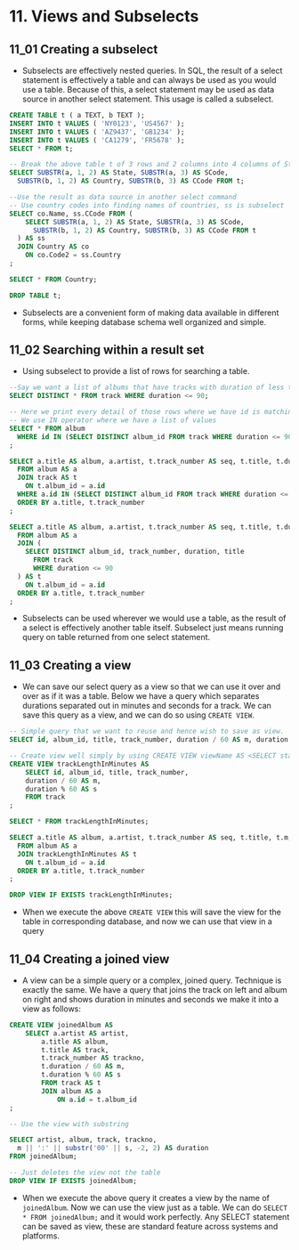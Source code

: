 # 11. Views and Subselects

<!-- TODO: Practice more Subselect statements -->

## 11_01 Creating a subselect

- Subselects are effectively nested queries. In SQL, the result of a select statement is effectively a table and can always be used as you would use a table. Because of this, a select statement may be used as data source in another select statement. This usage is called a subselect.

```SQL
CREATE TABLE t ( a TEXT, b TEXT );
INSERT INTO t VALUES ( 'NY0123', 'US4567' );
INSERT INTO t VALUES ( 'AZ9437', 'GB1234' );
INSERT INTO t VALUES ( 'CA1279', 'FR5678' );
SELECT * FROM t;

-- Break the above table t of 3 rows and 2 columns into 4 columns of State, StateCode, Country and Country Code
SELECT SUBSTR(a, 1, 2) AS State, SUBSTR(a, 3) AS SCode,
  SUBSTR(b, 1, 2) AS Country, SUBSTR(b, 3) AS CCode FROM t;

--Use the result as data source in another select command
-- Use country codes into finding names of countries, ss is subselect
SELECT co.Name, ss.CCode FROM (
    SELECT SUBSTR(a, 1, 2) AS State, SUBSTR(a, 3) AS SCode,
      SUBSTR(b, 1, 2) AS Country, SUBSTR(b, 3) AS CCode FROM t
  ) AS ss
  JOIN Country AS co
    ON co.Code2 = ss.Country
;

SELECT * FROM Country;

DROP TABLE t;
```

- Subselects are a convenient form of making data available in different forms, while keeping database schema well organized and simple.

## 11_02 Searching within a result set

- Using subselect to provide a list of rows for searching a table.

```SQL
--Say we want a list of albums that have tracks with duration of less than 90 seconds or less we do following:
SELECT DISTINCT * FROM track WHERE duration <= 90;

-- Here we print every detail of those rows where we have id is matching a subselect of a particular condition
-- We use IN operator where we have a list of values
SELECT * FROM album
  WHERE id IN (SELECT DISTINCT album_id FROM track WHERE duration <= 90)
;

SELECT a.title AS album, a.artist, t.track_number AS seq, t.title, t.duration AS secs
  FROM album AS a
  JOIN track AS t
    ON t.album_id = a.id
  WHERE a.id IN (SELECT DISTINCT album_id FROM track WHERE duration <= 90)
  ORDER BY a.title, t.track_number
;

SELECT a.title AS album, a.artist, t.track_number AS seq, t.title, t.duration AS secs
  FROM album AS a
  JOIN (
    SELECT DISTINCT album_id, track_number, duration, title
      FROM track
      WHERE duration <= 90
  ) AS t
    ON t.album_id = a.id
  ORDER BY a.title, t.track_number
;
```

- Subselects can be used wherever we would use a table, as the result of a select is effectively another table itself. Subselect just means running query on table returned from one select statement.

## 11_03 Creating a view

- We can save our select query as a view so that we can use it over and over as if it was a table. Below we have a query which separates durations separated out in minutes and seconds for a track. We can save this query as a view, and we can do so using `CREATE VIEW`.

```SQL
-- Simple query that we want to reuse and hence wish to save as view.
SELECT id, album_id, title, track_number, duration / 60 AS m, duration % 60 AS s FROM track;

-- Create view well simply by using CREATE VIEW viewName AS <SELECT statement is the view syntax>
CREATE VIEW trackLengthInMinutes AS
    SELECT id, album_id, title, track_number,
    duration / 60 AS m,
    duration % 60 AS s
    FROM track
;

SELECT * FROM trackLengthInMinutes;

SELECT a.title AS album, a.artist, t.track_number AS seq, t.title, t.m, t.s
  FROM album AS a
  JOIN trackLengthInMinutes AS t
    ON t.album_id = a.id
  ORDER BY a.title, t.track_number
;

DROP VIEW IF EXISTS trackLengthInMinutes;
```

- When we execute the above `CREATE VIEW` this will save the view for the table in corresponding database, and now we can use that view in a query

## 11_04 Creating a joined view

- A view can be a simple query or a complex, joined query. Technique is exactly the same. We have a query that joins the track on left and album on right and shows duration in minutes and seconds we make it into a view as follows:

```SQL
CREATE VIEW joinedAlbum AS
    SELECT a.artist AS artist,
        a.title AS album,
        t.title AS track,
        t.track_number AS trackno,
        t.duration / 60 AS m,
        t.duration % 60 AS s
        FROM track AS t
        JOIN album AS a
            ON a.id = t.album_id
;

-- Use the view with substring

SELECT artist, album, track, trackno,
  m || ':' || substr('00' || s, -2, 2) AS duration
FROM joinedAlbum;

-- Just deletes the view not the table
DROP VIEW IF EXISTS joinedAlbum;
```

- When we execute the above query it creates a view by the name of `joinedAlbum`. Now we can use the view just as a table. We can do `SELECT * FROM joinedAlbum;` and it would work perfectly. Any SELECT statement can be saved as view, these are standard feature across systems and platforms.
